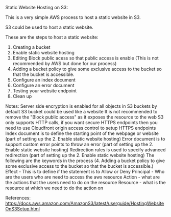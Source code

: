 Static Website Hosting on S3:

This is a very simple AWS process to host a static website in S3. 

S3 could be used to host a static website.

These are the steps to host a static website:

1. Creating a bucket
2. Enable static website hosting
3. Editing Block public acess so that public access is enable (This is not recommended by AWS but done for our process)
4. Adding a bucket policy to give some exclusive access to the bucket so that the bucket is accessible.
5. Configure an index document
6. Configure an error document
7. Testing your website endpoint
8. Clean up 

Notes:
Server side encryption is enabled for all objects in S3 buckets by default
S3 bucket could be used like a website
It is not recommended to remove the "Block public access" as it exposes the resource to the web
S3 only supports HTTP calls, if you want secure HTTPS endpoints then you need to use Cloudfront origin access control to setup HTTPS endpoints
Index document is to define the starting point of the webpage or website (part of setting up the 2. Enable static website hosting)
Error document is to support custom error points to throw an error (part of setting up the 2. Enable static website hosting)
Redirection rules is used to specify advanced redirection  (part of setting up the 2. Enable static website hosting)
The following are the keywords in the process (4. Adding a bucket policy to give some exclusive access to the bucket so that the bucket is accessible.)
  Effect - This is to define if the statement is to Allow or Deny
  Principal - Who are the users who are need to access the aws resource
  Action - what are the actions that the users need to do on the resource
  Resource - what is the resource at which we need to do the action on

References: 
https://docs.aws.amazon.com/AmazonS3/latest/userguide/HostingWebsiteOnS3Setup.html
